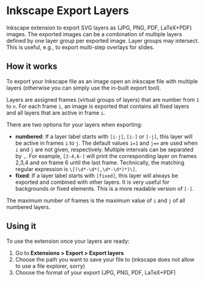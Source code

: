 # Inkscape Export Layers

Inkscape extension to export SVG layers as (JPG, PNG, PDF, LaTeX+PDF) images. The exported images can be a combination of multiple layers defined by one layer group per exported image. Layer groups may intersect. This is useful, e.g., to export multi-step overlays for slides.

## How it works
To export your Inkscape file as an image open an inkscape file with multiple layers (otherwise you can simply use the in-built export tool).

Layers are assigned frames (virtual groups of layers) that are number from `1` to `n`. For each frame `i`, an image is exported that contains all fixed layers and all layers that are active in frame `i`.

There are two options for your layers when exporting:
-  **numbered**: If a layer label starts with `[i-j]`, `[i-]` or `[-j]`, this layer will be active in frames `i` to `j`. The default values `i=1` and `j=∞` are used when `i` and `j` are not given, respectively. Multiple intervals can be separated by `,`. For example, `[2-4,6-]` will print the corresponding layer on frames 2,3,4 and on frame 6 until the last frame. Technically, the matching regular expression is `\[(\d*-\d*(,\d*-\d*)*)\]`.
- **fixed**: If a layer label starts with `[fixed]`, this layer will always be exported and combined with other layers. It is very useful for backgrounds or fixed elements. This is a more readable version of `[-]`.

The maximum number of frames is the maximum value of `i` and `j` of all numbered layers.

## Using it
To use the extension once your layers are ready:

1. Go to **Extensions > Export > Export layers**
2. Choose the path you want to save your file to (inkscape does not allow to use a file explorer, sorry)
3. Choose the format of your export (JPG, PNG, PDF, LaTeX+PDF)
